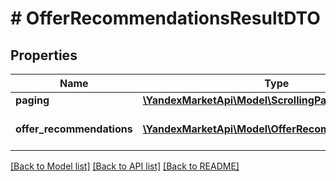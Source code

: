 # # OfferRecommendationsResultDTO

## Properties

Name | Type | Description | Notes
------------ | ------------- | ------------- | -------------
**paging** | [**\YandexMarketApi\Model\ScrollingPagerDTO**](ScrollingPagerDTO.md) |  | [optional]
**offer_recommendations** | [**\YandexMarketApi\Model\OfferRecommendationDTO[]**](OfferRecommendationDTO.md) | Страница списка товаров. | [optional]

[[Back to Model list]](../../README.md#models) [[Back to API list]](../../README.md#endpoints) [[Back to README]](../../README.md)
